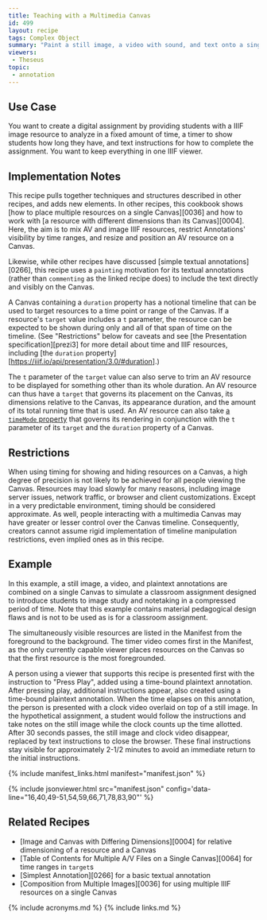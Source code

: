 ```yaml
---
title: Teaching with a Multimedia Canvas
id: 499
layout: recipe
tags: Complex Object
summary: "Paint a still image, a video with sound, and text onto a single Canvas"
viewers:
 - Theseus
topic: 
 - annotation
---
```


## Use Case

You want to create a digital assignment by providing students with a IIIF image resource to analyze in a fixed amount of time, a timer to show students how long they have, and text instructions for how to complete the assignment. You want to keep everything in one IIIF viewer.

## Implementation Notes

This recipe pulls together techniques and structures described in other recipes, and adds new elements. In other recipes, this cookbook shows [how to place multiple resources on a single Canvas][0036] and how to work with [a resource with different dimensions than its Canvas][0004]. Here, the aim is to mix AV and image IIIF resources, restrict Annotations' visibility by time ranges, and resize and position an AV resource on a Canvas.

Likewise, while other recipes have discussed [simple textual annotations][0266], this recipe uses a `painting` motivation for its textual annotations (rather than `commenting` as the linked recipe does) to include the text directly and visibly on the Canvas.

A Canvas containing a `duration` property has a notional timeline that can be used to target resources to a time point or range of the Canvas. If a resource's `target` value includes a `t` parameter, the resource can be expected to be shown during only and all of that span of time on the timeline. (See "Restrictions" below for caveats and see [the Presentation specification][prezi3] for more detail about time and IIIF resources, including [the `duration` property][https://iiif.io/api/presentation/3.0/#duration].)

The `t` parameter of the `target` value can also serve to trim an AV resource to be displayed for something other than its whole duration. An AV resource can thus have a `target` that governs its placement on the Canvas, its dimensions relative to the Canvas, its appearance duration, and the amount of its total running time that is used. An AV resource can also take [a `timeMode` property](https://iiif.io/api/presentation/3.0/#timemode) that governs its rendering in conjunction with the `t` parameter of its `target` and the `duration` property of a Canvas.

## Restrictions

When using timing for showing and hiding resources on a Canvas, a high degree of precision is not likely to be achieved for all people viewing the Canvas. Resources may load slowly for many reasons, including image server issues, network traffic, or browser and client customizations. Except in a very predictable environment, timing should be considered approximate. As well, people interacting with a multimedia Canvas may have greater or lesser control over the Canvas timeline. Consequently, creators cannot assume rigid implementation of timeline manipulation restrictions, even implied ones as in this recipe.

## Example

In this example, a still image, a video, and plaintext annotations are combined on a single Canvas to simulate a classroom assignment designed to introduce students to image study and notetaking in a compressed period of time. Note that this example contains material pedagogical design flaws and is not to be used as is for a classroom assignment.

The simultaneously visible resources are listed in the Manifest from the foreground to the background. The timer video comes first in the Manifest, as the only currently capable viewer places resources on the Canvas so that the first resource is the most foregrounded.

A person using a viewer that supports this recipe is presented first with the instruction to "Press Play", added using a time-bound plaintext annotation. After pressing play, additional instructions appear, also created using a time-bound plaintext annotation. When the time elapses on this annotation, the person is presented with a clock video overlaid on top of a still image. In the hypothetical assignment, a student would follow the instructions and take notes on the still image while the clock counts up the time allotted. After 30 seconds passes, the still image and clock video disappear, replaced by text instructions to close the browser. These final instructions stay visible for approximately 2-1/2 minutes to avoid an immediate return to the initial instructions.

{% include manifest_links.html manifest="manifest.json" %}

{% include jsonviewer.html src="manifest.json" config='data-line="16,40,49-51,54,59,66,71,78,83,90"' %}

## Related Recipes

* [Image and Canvas with Differing Dimensions][0004] for relative dimensioning of a resource and a Canvas
* [Table of Contents for Multiple A/V Files on a Single Canvas][0064] for time ranges in `target`s
* [Simplest Annotation][0266] for a basic textual annotation
* [Composition from Multiple Images][0036] for using multiple IIIF resources on a single Canvas

{% include acronyms.md %}
{% include links.md %}

